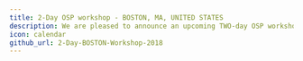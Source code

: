 ```yaml
---
title: 2-Day OSP workshop - BOSTON, MA, UNITED STATES
description: We are pleased to announce an upcoming TWO-day OSP workshop on integrating PBPK with QSP. The workshop will take place on October 3rd and 4th, 2018.
icon: calendar
github_url: 2-Day-BOSTON-Workshop-2018
---
```

